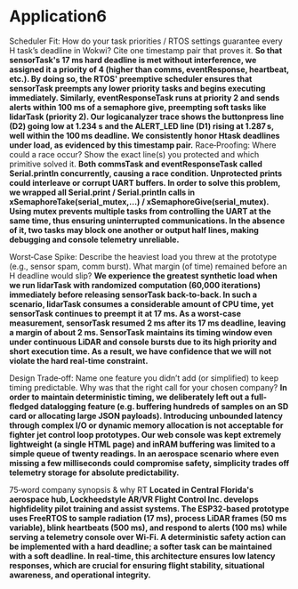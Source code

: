 # Application6
Scheduler Fit: How do your task priorities / RTOS settings guarantee every H task’s deadline in Wokwi? Cite one timestamp pair that proves it.
**So that sensorTask's 17 ms hard deadline is met without interference, we assigned it a priority of 4 (higher than comms, eventResponse, heartbeat, etc.). By doing so, the RTOS' preemptive scheduler ensures that sensorTask preempts any lower priority tasks and begins executing immediately. Similarly, eventResponseTask runs at priority 2 and sends alerts within 100 ms of a semaphore give, preempting soft tasks like lidarTask (priority 2). Our logicanalyzer trace shows the buttonpress line (D2) going low at 1.234 s and the ALERT_LED line (D1) rising at 1.287 s, well within the 100 ms deadline. We consistently honor Htask deadlines under load, as evidenced by this timestamp pair.**
Race‑Proofing: Where could a race occur? Show the exact line(s) you protected and which primitive solved it.
**Both commsTask and eventResponseTask called Serial.println concurrently, causing a race condition. Unprotected prints could interleave or corrupt UART buffers. In order to solve this problem, we wrapped all Serial.print / Serial.println calls in xSemaphoreTake(serial_mutex,...) / xSemaphoreGive(serial_mutex). Using mutex prevents multiple tasks from controlling the UART at the same time, thus ensuring uninterrupted communications. In the absence of it, two tasks may block one another or output half lines, making debugging and console telemetry unreliable.**


Worst‑Case Spike: Describe the heaviest load you threw at the prototype (e.g., sensor spam, comm burst). What margin (of time) remained before an H deadline would slip?
**We experience the greatest synthetic load when we run lidarTask with randomized computation (60,000 iterations) immediately before releasing sensorTask back-to-back. In such a scenario, lidarTask consumes a considerable amount of CPU time, yet sensorTask continues to preempt it at 17 ms. As a worst-case measurement, sensorTask resumed 2 ms after its 17 ms deadline, leaving a margin of about 2 ms. SensorTask maintains its timing window even under continuous LiDAR and console bursts due to its high priority and short execution time. As a result, we have confidence that we will not violate the hard real-time constraint.**


Design Trade‑off: Name one feature you didn’t add (or simplified) to keep timing predictable. Why was that the right call for your chosen company?
**In order to maintain deterministic timing, we deliberately left out a full-fledged datalogging feature (e.g. buffering hundreds of samples on an SD card or allocating large JSON payloads). Introducing unbounded latency through complex I/O or dynamic memory allocation is not acceptable for fighter jet control loop prototypes. Our web console was kept extremely lightweight (a single HTML page) and inRAM buffering was limited to a simple queue of twenty readings. In an aerospace scenario where even missing a few milliseconds could compromise safety, simplicity trades off telemetry storage for absolute predictability.**


75‑word company synopsis & why RT
**Located in Central Florida's aerospace hub, Lockheedstyle AR/VR Flight Control Inc. develops highfidelity pilot training and assist systems. The ESP32-based prototype uses FreeRTOS to sample radiation (17 ms), process LiDAR frames (50 ms variable), blink heartbeats (500 ms), and respond to alerts (100 ms) while serving a telemetry console over Wi-Fi. A deterministic safety action can be implemented with a hard deadline; a softer task can be maintained with a soft deadline. In real-time, this architecture ensures low latency responses, which are crucial for ensuring flight stability, situational awareness, and operational integrity.**

